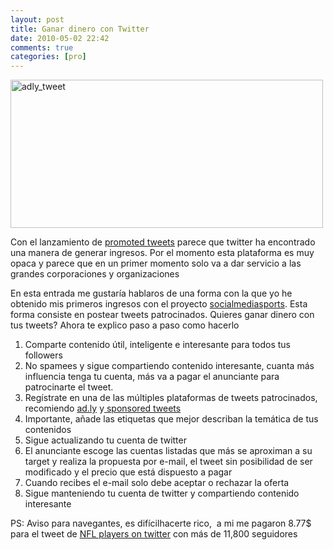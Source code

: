 ```yaml
---
layout: post
title: Ganar dinero con Twitter
date: 2010-05-02 22:42
comments: true
categories: [pro]
---
```

<img class="aligncenter" src="http://farm5.static.flickr.com/4035/4537169127_8c36523eee.jpg" alt="adly_tweet" width="500" height="237" />

Con el lanzamiento de <a href="http://mashable.com/2010/04/13/twitter-promoted-tweets-are-live/" target="_blank">promoted tweets</a> parece que twitter ha encontrado una manera de generar ingresos. Por el momento esta plataforma es muy opaca y parece que en un primer momento solo va a dar servicio a las grandes corporaciones y organizaciones

En esta entrada me gustaría hablaros de una forma con la que yo he obtenido mis primeros ingresos con el proyecto <a href="http://numballs.com">socialmediasports</a>. Esta forma consiste en postear tweets patrocinados. Quieres ganar dinero con tus tweets? Ahora te explico paso a paso como hacerlo

1. Comparte contenido útil, inteligente e interesante para todos tus followers
2. No spamees y sigue compartiendo contenido interesante, cuanta más influencia tenga tu cuenta, más va a pagar el anunciante para patrocinarte el tweet.
3. Regístrate en una de las múltiples plataformas de tweets patrocinados, recomiendo <a href="http://adly.com/">ad.ly</a> y<a href="http://sponsoredtweets.com/"> sponsored tweets</a>
4. Importante, añade las etiquetas que mejor describan la temática de tus contenidos
5. Sigue actualizando tu cuenta de twitter
6. El anunciante escoge las cuentas listadas que más se aproximan a su target y realiza la propuesta por e-mail, el tweet sin posibilidad de ser modificado y el precio que está dispuesto a pagar
7. Cuando recibes el e-mail solo debe aceptar o rechazar la oferta
8. Sigue manteniendo tu cuenta de twitter y compartiendo contenido interesante

PS: Aviso para navegantes, es difícilhacerte rico,  a mi me pagaron 8.77$ para el tweet de <a href="https://twitter.com/NFLplayersfans">NFL players on twitter</a> con más de 11,800 seguidores
